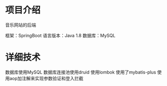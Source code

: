 # 项目介绍
音乐网站的后端

框架：SpringBoot
语言版本：Java 1.8
数据库：MySQL

# 详细技术
数据库使用MySQL
数据库连接池使用druid
使用lombok
使用了mybatis-plus
使用aop加注解来实现参数验证和登入拦截



